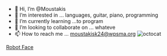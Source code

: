 - 👋 Hi, I’m @Moustakis
- 👀 I’m interested in ... languages, guitar, piano, programming
- 🌱 I’m currently learning ...to program
- 💞️ I’m looking to collaborate on ... whateve
- 📫 How to reach me ... moustakisk24@wpsma.org
![octocat](https://github.com/Moustakis/Moustakis/assets/146843892/c1632730-41bb-40d3-85ab-bbeb86932c26)

<!---
Moustakis/Moustakis is a ✨ special ✨ repository because its `README.md` (this file) appears on your GitHub profile.
You can click the Preview link to take a look at your changes.
--->
[Robot Face](https://Moustakis.github.io/Robot-Face)
